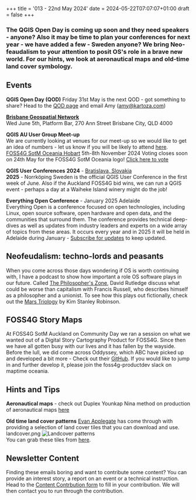 +++
title = '013 - 22nd May 2024'
date = 2024-05-22T07:07:07+01:00
draft = false
+++

### The QGIS Open Day is coming up soon and they need speakers - anyone? Also it may be time to plan your conferences for next year - we have added a few - Sweden anyone? We bring Neo-feaudalism to your attention to posit OS's role in a brave new world. For our hints, we look at aeronautical maps and old-time land cover symbology.  

## Events
**QGIS Open Day (QOD)**
Friday 31st May is the next QOD - got something to share? Head to the [QOD page](
https://github.com/qgis/QGIS/wiki/QOD-Events) and email Amy (amy@kartoza.com)  

**[Brisbane Geospatial Network](https://www.eventbrite.com.au/e/brisbane-geospatial-network-bgn-wednesday-5th-of-june-2024-tickets-908019228957?aff=erelexpmlt)**   
Wed June 5th, Platform Bar,  270 Ann Street Brisbane City, QLD 4000  

**QGIS AU User Group Meet-up**  
We are currently looking at venues for our meet-up so we would like to get an idea of numbers - let us know if you will be likely to attend [here](https://forms.gle/zvg1UeKqXU1ijQR37).  
[FOSS4G SotM Oceania Hobart](https://2024.foss4g-oceania.org/) 5th-8th November 2024
Voting closes soon on 24th May for the FOSS4G SotM Oceania logo! [Click here to vote](https://064rp.mjt.lu/lnk/AUgAAEBZYdwAAc3L6kwAANSWe8QAAYCtMnwAnMIzACBIrgBmQVgrhPcEWBGOQ7OwOqXDGWS4MwAebAc/2/INnCFjK21fpkf5WJs1WmqA/aHR0cHM6Ly9kb2NzLmdvb2dsZS5jb20vZm9ybXMvZC9lLzFGQUlwUUxTZUNzYmdubnRiS0tXNnN0V0xpaThFMVh1RnU3enNELVliMFI2RnRZaXF0S3JoVnNnL3ZpZXdmb3Jt)  

**QGIS User Conferences**
**2024** - [Bratislava, Slovakia](https://uc2024.qgis.sk/)  
**2025** - Norrköping Sweden is the official QGIS User Conference in the first week of June. Also if the Auckland FOSS4G bid wins, we can run a QGIS event - perhaps a day at a Waiheke Island winery might do the job!  

**Everything Open Conference** - January 2025 Adelaide  
Everything Open is a conference focused on open technologies, including  Linux, open source software, open hardware and open data, and the  communities that surround them. The conference provides technical deep-dives as well as updates  from industry leaders and experts on a wide array of topics from these  areas. It occurs every year and in 2025 it will be held in Adelaide during January - [Subscribe for updates](https://www.linkedin.com/showcase/everythingopen/) to keep updated.   

## Neofeudalism: techno-lords and peasants
When you come across those days wondering if OS is worth continuing with, I have a podcast to show how important a role OS software plays in our future. Called [The Philosopher's Zone](https://www.abc.net.au/listen/programs/philosopherszone/neofeudalism-techno-lords-and-peasants/103744328), David Rutledge discuss what could be worse than capitalism with Francis Russell, who describes himself as a philosopher and a unionist.
To see how this plays out fictionally, check out the [Mars Triology](https://www.kimstanleyrobinson.info/content/mars-trilogy) by Kim Stanley Robinson.  

## FOSS4G Story Maps
At FOSS4G SotM Auckland on Community Day we ran a session on what we wanted out of a Digital Story Cartography Product for FOSS4G. Since then we have all gotten busy with our lives and it has fallen by the wayside. Before the lull, we did come across Oddyssey, which ABC have picked up and developed a bit more - Check out their [GitHub](https://github.com/abcnews/odyssey). If you would like to jump in and further develop it, please join the foss4g-productdev slack on maptime oceania. 

## Hints and Tips
**Aeronautical maps** - check out Duplex Younkap Nina method on production of aeronautical maps [here](https://www.linkedin.com/posts/duplex-younkap-nina-engineer_airabrtrafficabrcontrol-asecna-geospatialabrengineering-activity-7198661608997314560-s2hl?utm_source=share&utm_medium=member_desktop)

**Old time land cover patterns**
[Evan Applegate](https://www.linkedin.com/posts/evan-applegate_maps-cartography-activity-7193950269175484416-8qG8?utm_source=share&utm_medium=member_desktop) has come through with providing a selection of land cover tiles that you can download and use.  
landcover.png
![Landcover patterns](/images/landcover.png?width=20)  
You can grab these tiles from [here](https://www.dropbox.com/scl/fi/uxz3kajzc9vuwbn1qfidw/carto_patterns.ai?rlkey=tch363dk5agj8qydxayjjgnbj&dl=0).

## Newsletter Content
Finding these emails boring and want to contribute some content? You can provide an interest story, a report on an event or a technical instruction. Head to the [Content Contrbution form](https://forms.gle/2DPXq5Y8wqnc7KhS8) to fill in your contribution. We will then contact you to run through the contribution. 
